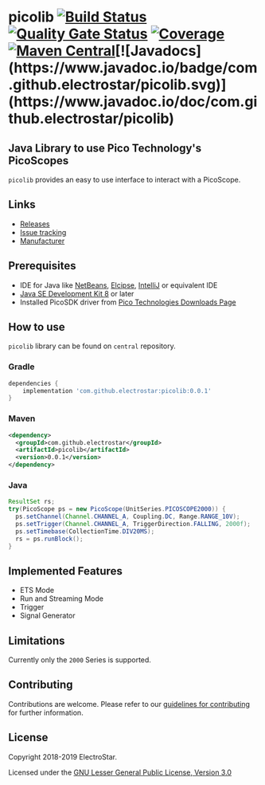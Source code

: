 picolib [![Build Status](https://travis-ci.com/ElectroStar/picolib.svg?branch=master)](https://travis-ci.com/ElectroStar/picolib) [![Quality Gate Status](https://sonarcloud.io/api/project_badges/measure?project=com.github.electrostar%3Apicolib&metric=alert_status)](https://sonarcloud.io/dashboard?id=com.github.electrostar%3Apicolib) [![Coverage](https://sonarcloud.io/api/project_badges/measure?project=com.github.electrostar%3Apicolib&metric=coverage)](https://sonarcloud.io/dashboard?id=com.github.electrostar%3Apicolib) [![Maven Central](https://maven-badges.herokuapp.com/maven-central/com.github.electrostar/picolib/badge.svg)](https://search.maven.org/#search%7Cgav%7C1%7Cg%3A"com.github.electrostar"%20AND%20a%3A"picolib")[![Javadocs](https://www.javadoc.io/badge/com.github.electrostar/picolib.svg)](https://www.javadoc.io/doc/com.github.electrostar/picolib)
=========

Java Library to use Pico Technology's PicoScopes
---------------------
`picolib` provides an easy to use interface to interact with a PicoScope.

Links
-----

* [Releases](https://github.com/ElectroStar/picolib/releases)
* [Issue tracking](https://github.com/ElectroStar/picolib/issues)
* [Manufacturer](https://www.picotech.com/products/oscilloscope)

Prerequisites
--------
* IDE for Java like [NetBeans](https://netbeans.org/), [Elcipse](https://www.eclipse.org/), [IntelliJ](https://www.jetbrains.com/idea/) or equivalent IDE
* [Java SE Development Kit 8](https://www.oracle.com/technetwork/java/javase/overview/index.html) or later
* Installed PicoSDK driver from [Pico Technologies Downloads Page](https://www.picotech.com/downloads)

How to use
--------

`picolib` library can be found on `central` repository.

### Gradle

```groovy
dependencies {
    implementation 'com.github.electrostar:picolib:0.0.1'
}
```

### Maven
```xml
<dependency>
  <groupId>com.github.electrostar</groupId>
  <artifactId>picolib</artifactId>
  <version>0.0.1</version>
</dependency>
```

### Java
```java
ResultSet rs;
try(PicoScope ps = new PicoScope(UnitSeries.PICOSCOPE2000)) {
  ps.setChannel(Channel.CHANNEL_A, Coupling.DC, Range.RANGE_10V);
  ps.setTrigger(Channel.CHANNEL_A, TriggerDirection.FALLING, 2000f);
  ps.setTimebase(CollectionTime.DIV20MS);
  rs = ps.runBlock();
}
```
Implemented Features
--------
* ETS Mode
* Run and Streaming Mode
* Trigger
* Signal Generator

Limitations
-------
Currently only the `2000` Series is supported.

Contributing
-------
Contributions are welcome. Please refer to our [guidelines for contributing](CONTRIBUTING.md) for further information.

License
-------

Copyright 2018-2019 ElectroStar.

Licensed under the [GNU Lesser General Public License, Version 3.0](https://www.gnu.org/licenses/lgpl.txt)
